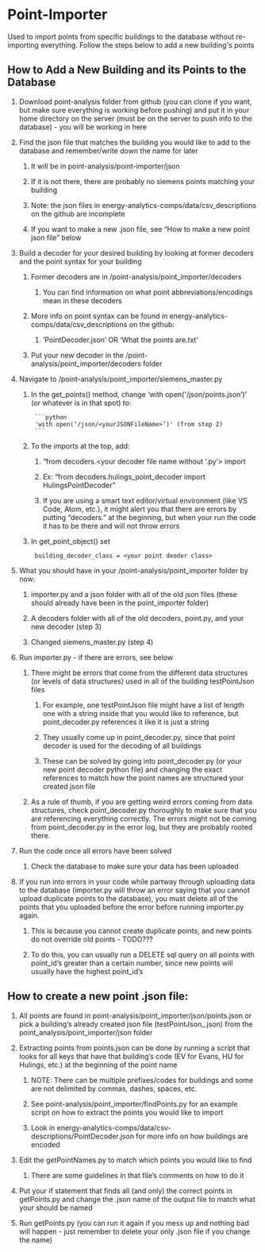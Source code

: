 # Point-Importer
Used to import points from specific buildings to the database without re-importing everything. Follow the steps below to add a new building's points

## How to Add a New Building and its Points to the Database
1. Download point-analysis folder from github (you can clone if you want, but make sure everything is working before pushing) and put it in your home directory on the server (must be on the server to push info to the database) - you will be working in here

2. Find the json file that matches the building you would like to add to the database and remember/write down the name for later

    1. It will be in point-analysis/point-importer/json

    2. If it is not there, there are probably no siemens points matching your building

    3. Note: the json files in energy-analytics-comps/data/csv_descriptions on the github are incomplete

    4. If you want to make a new .json file, see “How to make a new point json file” below

3. Build a decoder for your desired building by looking at former decoders and the point syntax for your building

    1. Former decoders are in /point-analysis/point_importer/decoders

        1. You can find information on what point abbreviations/encodings mean in these decoders

    2. More info on point syntax can be found in energy-analytics-comps/data/csv_descriptions on the github:

        1. ‘PointDecoder.json’ OR ‘What the points are.txt’

    3. Put your new decoder in the /point-analysis/point_importer/decoders folder

4. Navigate to /point-analysis/point_importer/siemens_master.py

    1. In the get_points() method, change ‘with open('/json/points.json’)' (or whatever is in that spot) to:
            
            ```python
            'with open(‘/json/<yourJSONFileName>’)' (from step 2)
            ```

    2. To the imports at the top, add:

        1. “from decoders.<your decoder file name without ‘.py’> import <your point decoder class>

        2. Ex: “from decoders.hulings_point_decoder import HulingsPointDecoder”

        3. If you are using a smart text editor/virtual environment (like VS Code, Atom, etc.), it might alert you that there are errors by putting “decoders.” at the beginning, but when your run the code it has to be there and will not throw errors

    3. In get_point_object() set
    
            building_decoder_class = <your point deoder class>

5. What you should have in your /point-analysis/point_importer folder by now:

    1. importer.py and a json folder with all of the old json files (these should already have been in the point_importer folder)

    2. A decoders folder with all of the old decoders, point.py, and your new decoder (step 3)

    3. Changed siemens_master.py (step 4)

6. Run importer.py - if there are errors, see below

    1. There might be errors that come from the different data structures (or levels of data structures) used in all of the building testPointJson files

        1. For example, one testPointJson file might have a list of length one with a string inside that you would like to reference, but point_decoder.py references it like it is just a string
        
        2. They usually come up in point_decoder.py, since that point decoder is used for the decoding of all buildings

        3. These can be solved by going into point_decoder.py (or your new point decoder python file) and changing the exact references to match how the point names are structured your created json file

    2. As a rule of thumb, if you are getting weird errors coming from data structures, check point_decoder.py thoroughly to make sure that you are referencing everything correctly. The errors might not be coming from point_decoder.py in the error log, but they are probably rooted there.

7. Run the code once all errors have been solved

    1. Check the database to make sure your data has been uploaded

8. If you run into errors in your code while partway through uploading data to the database (importer.py will throw an error saying that you cannot upload duplicate points to the database), you must delete all of the points that you uploaded before the error before running importer.py again.
    1. This is because you cannot create duplicate points, and new points do not override old points - TODO???

    2. To do this, you can usually run a DELETE sql query on all points with point_id’s greater than a certain number, since new points will usually have the highest point_id’s

## How to create a new point .json file:
1. All points are found in point-analysis/point_importer/json/points.json or pick a building’s already created json file (testPointJson_<buildingName>.json) from the point_analysis/point_importer/json folder

2. Extracting points from points.json can be done by running a script that looks for all keys that have that building’s code (EV for Evans, HU for Hulings, etc.) at the beginning of the point name
    
    1. NOTE: There can be multiple prefixes/codes for buildings and some are not delimited by commas, dashes, spaces, etc.
    
    2. See point-analysis/point_importer/findPoints.py for an example script on how to extract the points you would like to import

    3. Look in energy-analytics-comps/data/csv-descriptions/PointDecoder.json for more info on how buildings are encoded

3. Edit the getPointNames.py to match which points you would like to find

    1. There are some guidelines in that file’s comments on how to do it

4. Put your if statement that finds all (and only) the correct points in getPoints.py and change the .json name of the output file to match what your should be named

5. Run getPoints.py (you can run it again if you mess up and nothing bad will happen - just remember to delete your only .json file if you change the name)
